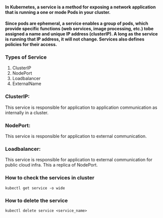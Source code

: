 #### In Kubernetes, a service is a method for exposing a network application that is running a one or mode Pods in your cluster.


#### Since pods are ephemeral, a service enables a group of pods, which provide specific functions (web services, image processing, etc.) tobe assigned a name and unique IP address (clusterIP). A long as the service is running that IP address, it will not change. Services also defines policies for their access.

### Types of Service
1. ClusterIP
2. NodePort
3. Loadbalancer
4. ExternalName


### ClusterIP: 
This service is responsible for application to application communication as internally in a cluster.

### NodePort:
This service is responsible for application to external communication.

### Loadbalancer:
This service is responsible for application to external communication for public cloud infra. This a replica of NodePort.


### How to check the services in cluster
```angular2html
kubectl get service -o wide
```

### How to delete the service
```angular2html
kubectl delete service <service_name>
```


